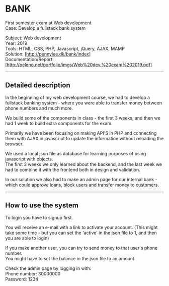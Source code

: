 # BANK
First semester exam at Web development  
Case: Develop a fullstack bank system

Subject: Web development  
Year: 2019  
Tools: HTML, CSS, PHP, Javascript, jQuery, AJAX, MAMP  
Solution: [http://pennylee.dk/bank/index]  
Documentation/Report: [http://peleno.net/portfolio/imgs/Web%20dev.%20exam%202019.pdf]  

---

## Detailed description

In the beginning of my web development course, we had to develop a fullstack banking system - where you were able to transfer money between phone numbers and much more.  

We build some of the components in class - the first 3 weeks, and then we had 1 week to build extra components for the exam.

Primarily we have been focusing on making API'S in PHP and connecting them with AJAX in javascript to update the information without reloading the browser.   

We used a local json file as database for learning purposes of using javascript with objects.   
The first 3 weeks we only learned about the backend, and the last week we had to combine it with the frontend both in design and validation.  

In our solution we also had to make an admin page for our internal bank - which could approve loans, block users and transfer money to customers.  

---

## How to use the system
To login you have to signup first.

You will receive an e-mail with a link to activate your account. (This might take some time - but you can set the 'active' in the json file to 1, and then you are able to login)

If you make another user, you can try to send money to that user's phone number.  
You might have to set the balance in the json file to an amount. 

Check the admin page by logging in with:   
Phone number: 30000000   
Password: 1234  

